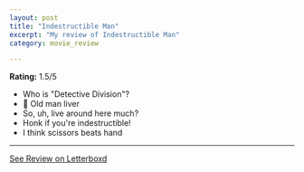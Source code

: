 ```yaml
---
layout: post
title: "Indestructible Man"
excerpt: "My review of Indestructible Man"
category: movie_review

---
```


**Rating:** 1.5/5

* Who is "Detective Division"?
* 🎵 Old man liver
* So, uh, live around here much?
* Honk if you're indestructible!
* I think scissors beats hand

<hr>

[See Review on Letterboxd](https://boxd.it/4Xsqpl)
